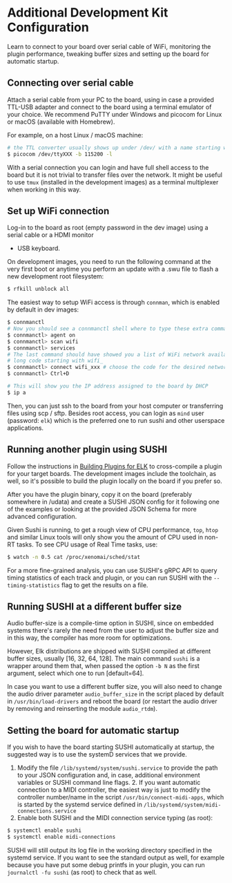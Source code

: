 # Additional Development Kit Configuration

Learn to connect to your board over serial cable of WiFi, monitoring the plugin performance, tweaking buffer sizes and setting up the board for automatic startup.

## Connecting over serial cable

Attach a serial cable from your PC to the board, using in case a provided TTL-USB adapter and connect to the board using a terminal emulator of your choice. We recommend PuTTY under Windows and picocom for Linux or macOS (available with Homebrew).

For example, on a host Linux / macOS machine:

```bash
# the TTL converter usually shows up under /dev/ with a name starting with tty
$ picocom /dev/ttyXXX -b 115200 -l
```

With a serial connection you can login and have full shell access to the board but it is not trivial to transfer files over the network. It might be useful to use `tmux` (installed in the development images) as a terminal multiplexer when working in this way.

## Set up WiFi connection

Log-in to the board as root (empty password in the dev image) using a serial cable or a HDMI monitor

- USB keyboard.

On development images, you need to run the following command at the very first boot or anytime you
perform an update with a .swu file to flash a new development root filesystem:

```bash
$ rfkill unblock all
```

The easiest way to setup WiFi access is through `connman`, which is enabled by default in dev
images:

```bash
$ connmanctl
# Now you should see a connmanctl shell where to type these extra commands:
$ connmanctl> agent on
$ connmanctl> scan wifi
$ connmanctl> services
# The last command should have showed you a list of WiFi network available with their SSID and a
# long code starting with wifi_
$ connmanctl> connect wifi_xxx # choose the code for the desired network. You can tab-complete. 
$ connmanctl> Ctrl+D

# This will show you the IP address assigned to the board by DHCP
$ ip a
```

Then, you can just ssh to the board from your host computer or transferring files using scp / sftp.
Besides root access, you can login as `mind` user (password: `elk`) which is the preferred one to run sushi and other userspace applications.

## Running another plugin using SUSHI

Follow the instructions in [Building Plugins for ELK](building_plugins_for_elk.md) to cross-compile a plugin for your target boards. The development images include the toolchain, as well, so it's possible to build the plugin locally on the board if you prefer so.

After you have the plugin binary, copy it on the board (preferably somewhere in /udata) and create a SUSHI JSON config for it following one of the examples or looking at the provided JSON Schema for more advanced configuration.

Given Sushi is running, to get a rough view of CPU performance, `top`, `htop` and similar Linux tools will only show you the amount of CPU used in non-RT tasks. To see CPU usage of Real Time tasks, use:

```bash
$ watch -n 0.5 cat /proc/xenomai/sched/stat
```

For a more fine-grained analysis, you can use SUSHI's gRPC API to query timing statistics of each track and plugin, or you can run SUSHI with the `--timing-statistics` flag to get the results on a file.

## Running SUSHI at a different buffer size

Audio buffer-size is a compile-time option in SUSHI, since on embedded systems there's rarely the need from the user to adjust the buffer size and in this way, the compiler has more room for optimizations.

However, Elk distributions are shipped with SUSHI compiled at different buffer sizes, usually [16, 32, 64, 128]. The main command `sushi` is a wrapper around them that, when passed the option `-b N` as the first argument, select which one to run [default=64].

In case you want to use a different buffer size, you will also need to change the audio driver parameter `audio_buffer_size` in the script placed by default in `/usr/bin/load-drivers` and reboot the board (or restart the audio driver by removing and reinserting the module `audio_rtdm`).

## Setting the board for automatic startup

If you wish to have the board starting SUSHI automatically at startup, the suggested way is to use the systemD services that we provide.

1. Modify the file `/lib/systemd/system/sushi.service` to provide the path to your JSON configuration
   and, in case, additional environment variables or SUSHI command line flags.
   2. If you want automatic connection to a MIDI controller, the easiest way is just to modify the controller number/name in the script `/usr/bin/connect-midi-apps`, which is started by the systemd service defined in `/lib/systemd/system/midi-connections.service`
2. Enable both SUSHI and the MIDI connection service typing (as root):

```bash
$ systemctl enable sushi
$ systemctl enable midi-connections
```

SUSHI will still output its log file in the working directory specified in the systemd service. If you want to see the standard output as well, for example because you have put some debug printfs in your plugin, you can run `journalctl -fu sushi` (as root) to check that as well.